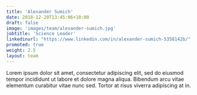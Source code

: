 ```yaml
---
title: 'Alexander Sumich'
date: 2018-12-20T13:45:06+10:00
draft: false
image: 'images/team/alexander-sumich.jpg'
jobtitle: 'Science Leader'
linkedinurl: "https://www.linkedin.com/in/alexander-sumich-5358142b/"
promoted: true
weight: 2.5
layout: team
---
```


Lorem ipsum dolor sit amet, consectetur adipiscing elit, sed do eiusmod tempor incididunt ut labore et dolore magna aliqua. Bibendum arcu vitae elementum curabitur vitae nunc sed. Tortor at risus viverra adipiscing at in.

